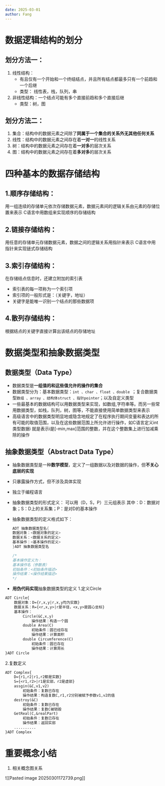 ```yaml
---
date: 2025-03-01
author: Fang
---
```

# 数据逻辑结构的划分
## 划分方法一：
 1. 线性结构：
	- 有且仅有一个开始和一个终结结点，并且所有结点都最多只有一个前趋和一个后继
	- 类型： 线性表，栈，队列，串
 2. 非线性结构：一个结点可能有多个直接前趋和多个直接后继
	-  类型：树，图
			

## 划分方法二：
1. 集合：结构中的数据元素之间除了**同属于一个集合的关系外无其他任何关系**
2. 线性：结构中的数据元素之间存在着**一对一**的线性关系
3. 树：结构中的数据元素之间存在着**一对多**的层次关系
4. 图：结构中的数据元素之间存在着**多对多**的层次关系

# 四种基本的数据存储结构
## 1.顺序存储结构：
用一组连续的存储单元依次存储数据元素，数据元素间的逻辑关系由元素的存储位置来表示
C语言中用数组来实现顺序的存储结构
## 2.链接存储结构：
用任意的存储单元存储数据元素，数据之间的逻辑关系用指针来表示
C语言中用指针来实现链式存储结构
## 3.索引存储结构：
在存储结点信息时，还建立附加的索引表
- 索引表的每一项称为一个索引项
- 索引项的一般形式是：（关键字，地址）
- 关键字是能唯一识别一个结点的那些数据项
## 4.散列存储结构：
根据结点的关键字直接计算出该结点的存储地址

# 数据类型和抽象数据类型
## 数据类型（Data Type）
- 数据类型是**一组值的和这些值允许的操作的集合**
- 数据类型分为：基本数据类型：`int 、char 、float 、double `；复合数据类型`数组 、array 、结构体struct 、指针pointer`；以及自定义类型
- 一些最基本的数据结构可以用数据类型来实现，如数组,字符串等。而另一些常用数据类型，如栈，队列，树，图等，不能直接使用简单数据类型来表示
- 高级语言中的数据类型明显地或隐含地规定了在程序执行期间变量和表达的所有可能的取值范围，以及在这些数据范围上所允许进行操作，如C语言定义int类型数据i 就是表示i是[-min,max]范围的整数，并在这个整数集上进行加减乘除的操作

## 抽象数据类型（Abstract Data Type）
- 抽象数据类型是一种**数学模型**，定义了一组数据以及对数据的操作，但**不关心底层的实现**
- 只暴露操作方式，但不涉及具体实现
- 独立于编程语言

- 抽象数据类型的形式定义：
	可以用（D，S，P）三元组表示
	其中：D：数据对象；S：D上的关系集；P：是对D的基本操作

- 抽象数据类型的定义格式如下：
	```C
	ADT 抽象数据类型名{
	数据对象：<数据对象的定义>
	数据关系：<数据关系的定义>
	基本操作：<基本操作的定义>
	}ADT 抽象数据类型名
	
	/*
	基本操作定义为：
	基本操作名（参数表）
	初始条件：<初始条件描述>
	操作结果：<操作结果描述>
	*/
	```

- **用伪代码实现**抽象数据类型的定义
1.定义Circle
```txt
ADT Circle{
	数据对象：D={r,x,y|r,x,y均为实数}
	数据关系：R={<r,x,y>|r是半径，<x,y>是圆心坐标}
	基本操作：
		Circle(&C,x,y)
			操作结果：构造一个圆
		double Area(C)
			初始条件：圆已经存在
			操作结果：计算面积
		double Circumference(C)
			初始条件：圆已存在
			操作结果：计算周长
}ADT Circle
```
2.复数定义
```txt
ADT Complex{
	D={r1,r2|r1,r2都是实数}
	S={<r1,r2>|r1是实部，r2是虚部}
	assgin(&C,v1,v2)
		初始条件：复数已存在
		操作结果：构造复数C,r1,r2分别被赋予参数v1,v2的值
	destroy(&C)
		初始条件：复数已存在
		操作结果：复数C被销毁
	GetReal(C,&realPart)
		初始条件：复数已存在
		操作结果：返回实部
	..........
}ADT Complex
```
# 重要概念小结
1. 相关概念图关系


 ![[Pasted image 20250301172739.png]]